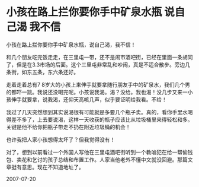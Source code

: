 # 小孩在路上拦你要你手中矿泉水瓶 说自己渴 我不信

小孩在路上拦你要你手中矿泉水瓶，说自己渴，我不信！

和几个朋友吃完饭走走，在三里屯一带，还不是闹市酒吧街，已经在里面一条胡同了，但是在3.3市场的后面。这个三里屯非常乱和吵闹，真是不适合散步。旁边几条街，如东五条，东六条还好。

走着走着总有7 8岁大的小孩上来伸手就要拿随行朋友手中的矿泉水，我们几个男的都吓一跳。我说还没喝完呢。小孩说我渴。渴？没给。我也渴！没几步又来一小孩伸手就要拿，说我渴，还仰天高咳几声，似乎要证明给我看。不给！

我过了几天突然想到其实说渴很有可能就是多要几个瓶子卖。真的，看你手里水喝得差不多了，上去要说渴，这样一天收获的瓶子应该比从垃圾桶里来得轻松和多。关键是他不给你把瓶子带走不扔在附近垃圾桶的机会！

也许我把人家小孩想得太坏了？但我觉得没有！

对了，想到以前看过一个外国人写他在三里屯酒吧街听到一个教唆犯在给一帮偷钱包、卖花和乞讨的孩子总结和布置工作。人家当他老外不懂中文就没回避。那篇文章挺有意思。现在不知道地址了。



2007-07-20